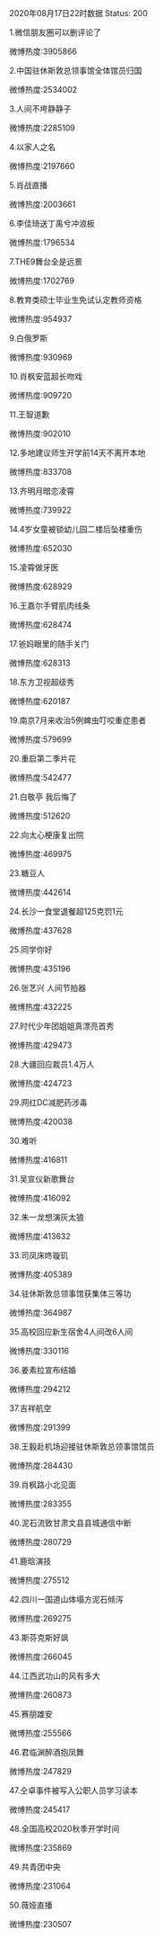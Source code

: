 2020年08月17日22时数据
Status: 200

1.微信朋友圈可以删评论了

微博热度:3905866

2.中国驻休斯敦总领事馆全体馆员归国

微博热度:2534002

3.人间不垮静静子

微博热度:2285109

4.以家人之名

微博热度:2197660

5.肖战直播

微博热度:2003661

6.李佳琦送丁禹兮冲浪板

微博热度:1796534

7.THE9舞台全是远景

微博热度:1702769

8.教育类硕士毕业生免试认定教师资格

微博热度:954937

9.白俄罗斯

微博热度:930969

10.肖枫安蓝超长吻戏

微博热度:909720

11.王智道歉

微博热度:902010

12.多地建议师生开学前14天不离开本地

微博热度:833708

13.齐明月暗恋凌霄

微博热度:739922

14.4岁女童被锁幼儿园二楼后坠楼重伤

微博热度:652030

15.凌霄做牙医

微博热度:628929

16.王嘉尔手臂肌肉线条

微博热度:628474

17.爸妈眼里的随手关门

微博热度:628313

18.东方卫视超级秀

微博热度:620187

19.南京7月来收治5例蜱虫叮咬重症患者

微博热度:579699

20.重启第二季片花

微博热度:542477

21.白敬亭 我后悔了

微博热度:512620

22.向太心梗康复出院

微博热度:469975

23.糖豆人

微博热度:442614

24.长沙一食堂退餐超125克罚1元

微博热度:437628

25.同学你好

微博热度:435196

26.张艺兴 人间节拍器

微博热度:432225

27.时代少年团姐姐真漂亮首秀

微博热度:429473

28.大疆回应裁员1.4万人

微博热度:424723

29.网红DC减肥药涉毒

微博热度:420038

30.难听

微博热度:416811

31.吴宣仪新歌舞台

微博热度:416092

32.朱一龙想演灰太狼

微博热度:413632

33.司凤床咚璇玑

微博热度:405389

34.驻休斯敦总领事馆获集体三等功

微博热度:364987

35.高校回应新生宿舍4人间改6人间

微博热度:330116

36.姜素拉宣布结婚

微博热度:294212

37.吉祥航空

微博热度:291399

38.王毅赴机场迎接驻休斯敦总领事馆馆员

微博热度:284430

39.肖枫路小北见面

微博热度:283355

40.泥石流致甘肃文县县城通信中断

微博热度:280729

41.鹿晗演技

微博热度:275512

42.四川一国道山体塌方泥石倾泻

微博热度:269275

43.斯芬克斯好飒

微博热度:266045

44.江西武功山的风有多大

微博热度:260873

45.赛朋雄安

微博热度:255566

46.君临渊醉酒抱凤舞

微博热度:247829

47.仝卓事件被写入公职人员学习读本

微博热度:245417

48.全国高校2020秋季开学时间

微博热度:235869

49.共青团中央

微博热度:231064

50.薇娅直播

微博热度:230507

